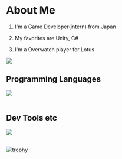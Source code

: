 # About Me

1. I'm a Game Developer(intern) from Japan

2. My favorites are Unity, C#

3. I'm a Overwatch player for Lotus

![](https://github-readme-stats-theta-neon.vercel.app/api/top-langs?username=manato-takahashi&count-private=true&show_icons=true&locale=en&layout=compact&theme=onedark)

## Programming Languages

<img src="https://skillicons.dev/icons?i=c,cs,cpp,java,jquery,matlab,processing,html,css,js,php,laravel" /> <br /><br />

## Dev Tools etc

<img src="https://skillicons.dev/icons?i=unity,discord,git,github,vscode,powershell,anaconda,gmail,mysql,md,svg," /> <br /><br />

[![trophy](https://github-profile-trophy.vercel.app/?username=manato-takahashi&theme=onedark)](https://github.com/ryo-ma/github-profile-trophy)
